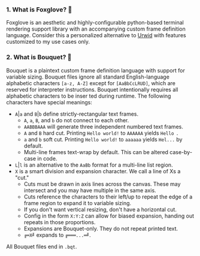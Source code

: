 ### 1. What is Foxglove? 🌷
Foxglove is an aesthetic and highly-configurable python-based terminal rendering support library with an accompanying custom frame definition language. Consider this a personalized alternative to [Urwid](https://urwid.org) with features customized to my use cases only.

### 2. What is Bouquet? 💐 
Bouquet is a plaintext custom frame definition language with support for variable sizing. Bouquet files ignore all standard English-language alphabetic characters `[a-z, A-Z]` except for `[AaBbCcLRUD]`, which are reserved for interpreter instructions. Bouquet intentionally requires all alphabetic characters to be inser
ted during runtime. The following characters have special meanings:
 - `A`|`a` and `B`|`b` define strictly-rectangular text frames.
   - `A`, `a`, `B`, and `b` do not connect to each other.
   - `AABBBAAA` will generate three independent numbered text frames.
   - `A` and `B` hard cut. Printing `Hello world!` to `AAAAAA` yields `Hello `.
   - `a` and `b` soft cut. Printing `Hello world!` to `aaaaaa` yields `Hel...` by default.
   - Multi-line frames text-wrap by default. This can be altered case-by-case in code.
 - `L`|`l` is an alternative to the `AaBb` format for a multi-line list region.
 - `X` is a smart division and expansion character. We call a line of Xs a "cut."
   - Cuts must be drawn in axis lines across the canvas. These may intersect and you may have multiple in the same axis.
   - Cuts reference the characters to their left/up to repeat the edge of a frame region to expand it to variable sizing.
   - If you don't want vertical resizing, don't have a horizontal cut.
   - Config in the form `X:Y:Z` can allow for biased expansion, handing out repeats in those proportions.
   - Expansions are Bouquet-only. They do not repeat printed text.
   - `╔═X╝` expands to `╔═══...═╝`.

 All Bouquet files end in `.bqt`.
